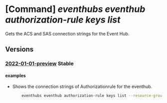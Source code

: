# [Command] _eventhubs eventhub authorization-rule keys list_

Gets the ACS and SAS connection strings for the Event Hub.

## Versions

### [2022-01-01-preview](/Resources/mgmt-plane/L3N1YnNjcmlwdGlvbnMve30vcmVzb3VyY2Vncm91cHMve30vcHJvdmlkZXJzL21pY3Jvc29mdC5ldmVudGh1Yi9uYW1lc3BhY2VzL3t9L2V2ZW50aHVicy97fS9hdXRob3JpemF0aW9ucnVsZXMve30vbGlzdGtleXM=/2022-01-01-preview.xml) **Stable**

<!-- mgmt-plane /subscriptions/{}/resourcegroups/{}/providers/microsoft.eventhub/namespaces/{}/eventhubs/{}/authorizationrules/{}/listkeys 2022-01-01-preview -->

#### examples

- Shows the connection strings of Authorizationrule for the eventhub.
    ```bash
        eventhubs eventhub authorization-rule keys list --resource-group myresourcegroup --namespace-name mynamespace --eventhub-name myeventhub --name myauthorule
    ```
